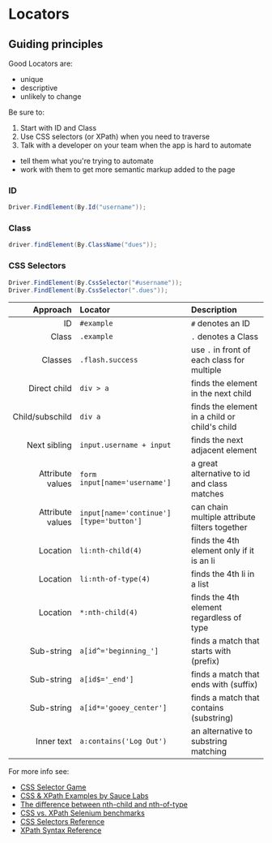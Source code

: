 # Locators

## Guiding principles

Good Locators are:

+ unique
+ descriptive
+ unlikely to change

Be sure to:

1. Start with ID and Class
2. Use CSS selectors (or XPath) when you need to traverse
3. Talk with a developer on your team when the app is hard to automate
  + tell them what you're trying to automate
  + work with them to get more semantic markup added to the page

### ID 

```csharp
Driver.FindElement(By.Id("username"));
```


### Class

```csharp
driver.findElement(By.ClassName("dues"));
```


### CSS Selectors

```csharp
Driver.FindElement(By.CssSelector("#username"));
Driver.FindElement(By.CssSelector(".dues"));
```

| Approach          | Locator                                  | Description                                   |
| -----------------:| :-------------                           | :--------------                               |
| ID                | `#example`                               | `#` denotes an ID                             |
| Class             | `.example`                               | `.` denotes a Class                           |
| Classes           | `.flash.success`                         | use `.` in front of each class for multiple   |
| Direct child      | `div > a`                                | finds the element in the next child           |
| Child/subschild   | `div a`                                  | finds the element in a child or child's child |
| Next sibling      | `input.username + input`                 | finds the next adjacent element               |
| Attribute values  | `form input[name='username']`            | a great alternative to id and class matches   |
| Attribute values  | `input[name='continue'][type='button']`  | can chain multiple attribute filters together |
| Location          | `li:nth-child(4)`                        | finds the 4th element only if it is an li     |
| Location          | `li:nth-of-type(4)`                      | finds the 4th li in a list                    |
| Location          | `*:nth-child(4)`                         | finds the 4th element regardless of type      |
| Sub-string        | `a[id^='beginning_']`                    | finds a match that starts with (prefix)       |
| Sub-string        | `a[id$='_end']`                          | finds a match that ends with (suffix)         |
| Sub-string        | `a[id*='gooey_center']`                  | finds a match that contains (substring)       |
| Inner text        | `a:contains('Log Out')`                  | an alternative to substring matching          |


For more info see:

+ [CSS Selector Game](http://bit.ly/locatorgame)
+ [CSS & XPath Examples by Sauce Labs](http://bit.ly/cssxpathexamples)
+ [The difference between nth-child and nth-of-type](http://css-tricks.com/the-difference-between-nth-child-and-nth-of-type/)
+ [CSS vs. XPath Selenium benchmarks](http://bit.ly/seleniumbenchmarks)
+ [CSS Selectors Reference](https://www.w3.org/TR/CSS/#selectors)
+ [XPath Syntax Reference](https://www.w3.org/TR/xpath/#location-paths)


